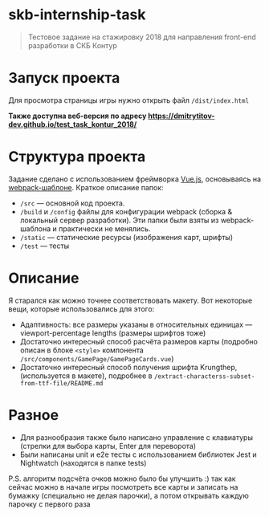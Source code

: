 # skb-internship-task

> Тестовое задание на стажировку 2018 для направления front-end разработки в СКБ Контур

# Запуск проекта

Для просмотра страницы игры нужно открыть файл `/dist/index.html`

**Также доступна веб-версия по адресу https://dmitrytitov-dev.github.io/test_task_kontur_2018/**

# Структура проекта

Задание сделано с использованием фреймворка [Vue.js](https://vuejs.org/), основываясь на [webpack-шаблоне](https://github.com/vuejs-templates/webpack). Краткое описание папок:

* `/src` — основной код проекта.
* `/build` и `/config` файлы для конфигурации webpack (сборка & локальный сервер разработки). Эти папки были взяты из webpack-шаблона и практически не менялись.
* `/static` — статические ресурсы (изображения карт, шрифты)
* `/test` — тесты

# Описание

Я старался как можно точнее соответствовать макету. Вот некоторые вещи, которые использовались для этого:

* Адаптивность: все размеры указаны в относительных единицах — viewport-percentage lengths (размеры шрифтов тоже)
* Достаточно интересный способ расчёта размеров карты (подробно описан в блоке `<style>` компонента `/src/components/GamePage/GamePageCards.vue`)
* Достаточно интересный способ получения шрифта Krungthep, (используется в макете), подробнее в `/extract-characterss-subset-from-ttf-file/README.md`

# Разное

* Для разнообразия также было написано управление с клавиатуры (стрелки для выбора карты, Enter для переворота)
* Были написаны unit и e2e тесты с использованием библиотек Jest и Nightwatch (находятся в папке tests)

P.S. алгоритм подсчёта очков можно было бы улучшить :) так как сейчас можно в начале игры посмотреть все карты и записать на бумажку (специально не делая парочки), а потом открывать каждую парочку с первого раза
